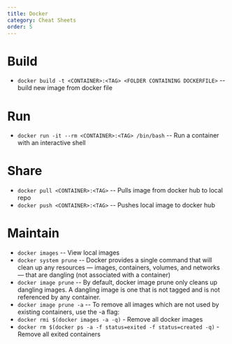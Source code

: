 ```yaml
---
title: Docker
category: Cheat Sheets
order: 5
---
```


# Build

- `docker build -t <CONTAINER>:<TAG> <FOLDER CONTAINING DOCKERFILE>` -- build new image from docker file

# Run

- `docker run -it --rm <CONTAINER>:<TAG> /bin/bash` -- Run a container with an interactive shell

# Share

- `docker pull <CONTAINER>:<TAG>` -- Pulls image from docker hub to local repo
- `docker push <CONTAINER>:<TAG>` -- Pushes local image to docker hub

# Maintain

- `docker images` -- View local images
- `docker system prune` -- Docker provides a single command that will clean up any resources — images, containers, volumes, and networks — that are dangling (not associated with a container)
- `docker image prune` -- By default, docker image prune only cleans up dangling images. A dangling image is one that is not tagged and is not referenced by any container.
- `docker image prune -a` -- To remove all images which are not used by existing containers, use the -a flag:
- `docker rmi $(docker images -a -q)` - Remove all docker images
- `docker rm $(docker ps -a -f status=exited -f status=created -q)` - Remove all exited containers